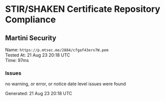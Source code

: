 # STIR/SHAKEN Certificate Repository Compliance

## Martini Security

Name: `https://p.mtsec.me/2884/cfgaf43erv7W.pem`\
Tested At: 21 Aug 23 20:18 UTC\
Time: 97ms

### Issues

no warning, or error, or notice date level issues were found

Generated: 21 Aug 23 20:18 UTC